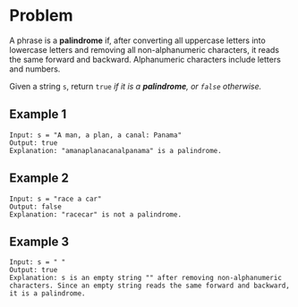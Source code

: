 # Problem
A phrase is a **palindrome** if, after converting all uppercase letters into lowercase letters and removing all non-alphanumeric characters, it reads the same forward and backward. Alphanumeric characters include letters and numbers.

Given a string `s`, return `true` *if it is a **palindrome**, or `false` otherwise.*

## Example 1
```
Input: s = "A man, a plan, a canal: Panama"
Output: true
Explanation: "amanaplanacanalpanama" is a palindrome.
```
## Example 2
```
Input: s = "race a car"
Output: false
Explanation: "racecar" is not a palindrome.
```
## Example 3
```
Input: s = " "
Output: true
Explanation: s is an empty string "" after removing non-alphanumeric characters. Since an empty string reads the same forward and backward, it is a palindrome.
```